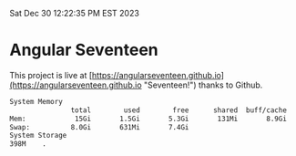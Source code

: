 Sat Dec 30 12:22:35 PM EST 2023

# Angular Seventeen


This project is live at [https://angularseventeen.github.io](https://angularseventeen.github.io "Seventeen!") thanks to Github.

```bash
System Memory
               total        used        free      shared  buff/cache   available
Mem:            15Gi       1.5Gi       5.3Gi       131Mi       8.9Gi        13Gi
Swap:          8.0Gi       631Mi       7.4Gi
System Storage
398M	.
